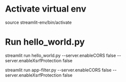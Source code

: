 # Activate virtual env
source streamlit-env/bin/activate

# Run hello_world.py
streamlit run hello_world.py --server.enableCORS false --server.enableXsrfProtection false

streamlit run app-filter.py --server.enableCORS false --server.enableXsrfProtection false